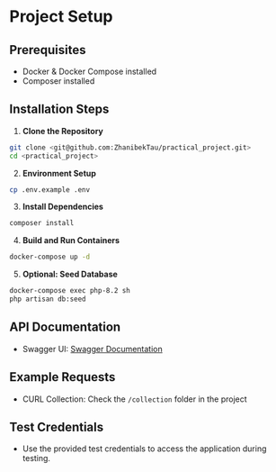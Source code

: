 # Project Setup

## Prerequisites
- Docker & Docker Compose installed
- Composer installed

## Installation Steps

1. **Clone the Repository**
```bash
git clone <git@github.com:ZhanibekTau/practical_project.git>
cd <practical_project>
```

2. **Environment Setup**
```bash
cp .env.example .env
```

3. **Install Dependencies**
```bash
composer install
```

4. **Build and Run Containers**
```bash
docker-compose up -d
```

5. **Optional: Seed Database**
```bash
docker-compose exec php-8.2 sh
php artisan db:seed
```

## API Documentation
- Swagger UI: [Swagger Documentation](http://localhost/api/documentation)

## Example Requests
- CURL Collection: Check the `/collection` folder in the project

## Test Credentials
- Use the provided test credentials to access the application during testing.
